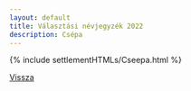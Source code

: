 ```yaml
---
layout: default
title: Választási névjegyzék 2022
description: Csépa
---
```


{% include settlementHTMLs/Cseepa.html %}

[Vissza](../)